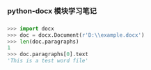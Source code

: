### python-docx 模块学习笔记

### 

```python
>>> import docx
>>> doc = docx.Document(r'D:\\example.docx')
>>> len(doc.paragraphs)
1
>>> doc.paragraphs[0].text
'This is a test word file'


```